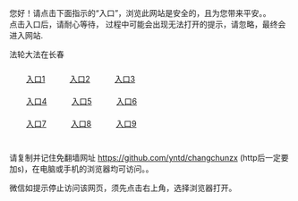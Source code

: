 您好！请点击下面指示的“入口”，浏览此网站是安全的，且为您带来平安。。 <br/>
点击入口后，请耐心等待， 过程中可能会出现无法打开的提示，请忽略，最终会进入网站. </br>

法轮大法在长春<br/>
<div style="padding:10px"><a style="margin:20px" target="_blank" href="https://doj42y6m953yj.cloudfront.net/2Qpsp?hxxxllv" id="ccLink1" rel="nofollow">入口1</a> <a target="_blank" style="margin:20px" href="https://dtpasopglr3ax.cloudfront.net/2Qpsp?xetorqwe" id="ccLink2" rel="nofollow">入口2</a> <a style="margin:20px" target="_blank" href="https://d3lnfv835xwqt1.cloudfront.net/2Qpsp?rvzrremk" id="ccLink3" rel="nofollow">入口3</a></div>

<div style="padding:10px" ><a style="margin:20px" target="_blank" href="https://doj42y6m953yj.cloudfront.net/2Qpsp?hxxxllv" id="ccLink4" rel="nofollow">入口4</a> <a style="margin:20px" href="https://dtpasopglr3ax.cloudfront.net/2Qpsp?xetorqwe" target="_blank" id="ccLink5" rel="nofollow">入口5</a> <a style="margin:20px" href="https://d3lnfv835xwqt1.cloudfront.net/2Qpsp?rvzrremk" target="_blank" id="ccLink6" rel="nofollow">入口6</a></div>

<div style="padding:10px"><a style="margin:20px" target="_blank" href="https://doj42y6m953yj.cloudfront.net/2Qpsp?hxxxllv" id="ccLink7" rel="nofollow">入口7</a> <a style="margin:20px" href="https://dtpasopglr3ax.cloudfront.net/2Qpsp?xetorqwe" target="_blank" id="ccLink8" rel="nofollow">入口8</a> <a style="margin:20px" target="_blank" href="https://d3lnfv835xwqt1.cloudfront.net/2Qpsp?rvzrremk" id="ccLink9" rel="nofollow">入口9</a></div>

<br/>



请复制并记住免翻墙网址 https://github.com/yntd/changchunzx (http后一定要加s)，在电脑或手机的浏览器均可访问。。<br/>

微信如提示停止访问该网页，须先点击右上角，选择浏览器打开。
